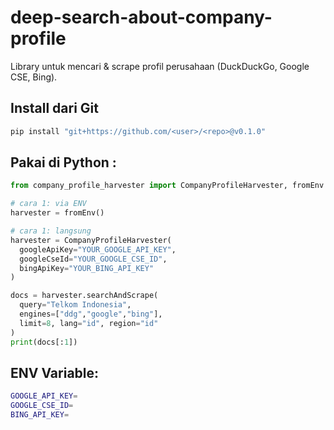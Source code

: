 # deep-search-about-company-profile

Library untuk mencari & scrape profil perusahaan (DuckDuckGo, Google CSE, Bing).

## Install dari Git
```bash
pip install "git+https://github.com/<user>/<repo>@v0.1.0"
```

## Pakai di Python :
```python
from company_profile_harvester import CompanyProfileHarvester, fromEnv

# cara 1: via ENV
harvester = fromEnv()

# cara 1: langsung
harvester = CompanyProfileHarvester(
  googleApiKey="YOUR_GOOGLE_API_KEY",
  googleCseId="YOUR_GOOGLE_CSE_ID",
  bingApiKey="YOUR_BING_API_KEY"
)

docs = harvester.searchAndScrape(
  query="Telkom Indonesia",
  engines=["ddg","google","bing"],
  limit=8, lang="id", region="id"
)
print(docs[:1])
```



## ENV Variable:
```bash
GOOGLE_API_KEY=
GOOGLE_CSE_ID=
BING_API_KEY=
```

